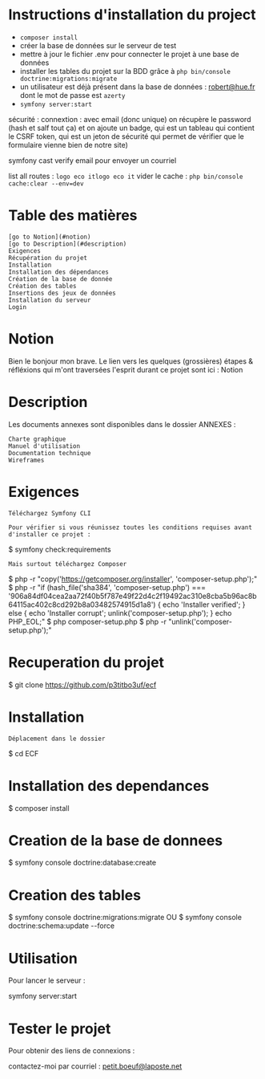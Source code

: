 # Instructions d'installation du project

-   `composer install`
-   créer la base de données sur le serveur de test
-   mettre à jour le fichier .env pour connecter le projet à une base de données
-   installer les tables du projet sur la BDD grâce à `php bin/console doctrine:migrations:migrate`
-   un utilisateur est déjà présent dans la base de données : robert@hue.fr dont le mot de passe est `azerty`
-   `symfony server:start`

sécurité : connextion :
avec email (donc unique)
on récupère le password (hash et salf tout ça)
et on ajoute un badge, qui est un tableau qui contient le CSRF token, qui est un jeton de sécurité qui permet de vérifier que le formulaire vienne bien de notre site)

symfony cast verify email pour envoyer un courriel

list all routes : `logo eco itlogo eco it`
vider le cache : `php bin/console cache:clear --env=dev`

# Table des matières

    [go to Notion](#notion)
    [go to Description](#description)
    Exigences
    Récupération du projet
    Installation
    Installation des dépendances
    Création de la base de donnée
    Création des tables
    Insertions des jeux de données
    Installation du serveur
    Login

# Notion

Bien le bonjour mon brave. Le lien vers les quelques (grossières) étapes & réfléxions qui m'ont traversées l'esprit durant ce projet sont ici : Notion

# Description

Les documents annexes sont disponibles dans le dossier ANNEXES :

    Charte graphique
    Manuel d'utilisation
    Documentation technique
    Wireframes

# Exigences

    Téléchargez Symfony CLI

    Pour vérifier si vous réunissez toutes les conditions requises avant d'installer ce projet :

$ symfony check:requirements

    Mais surtout téléchargez Composer

$ php -r "copy('https://getcomposer.org/installer', 'composer-setup.php');"
$ php -r "if (hash_file('sha384', 'composer-setup.php') === '906a84df04cea2aa72f40b5f787e49f22d4c2f19492ac310e8cba5b96ac8b64115ac402c8cd292b8a03482574915d1a8') { echo 'Installer verified'; } else { echo 'Installer corrupt'; unlink('composer-setup.php'); } echo PHP_EOL;"
$ php composer-setup.php
$ php -r "unlink('composer-setup.php');"

# Recuperation du projet

$ git clone https://github.com/p3titbo3uf/ecf

# Installation

    Déplacement dans le dossier

$ cd ECF

# Installation des dependances

$ composer install

# Creation de la base de donnees

$ symfony console doctrine:database:create

# Creation des tables

$ symfony console doctrine:migrations:migrate
OU
$ symfony console doctrine:schema:update --force

# Utilisation

Pour lancer le serveur :

symfony server:start

# Tester le projet

Pour obtenir des liens de connexions :

contactez-moi par courriel : petit.boeuf@laposte.net

